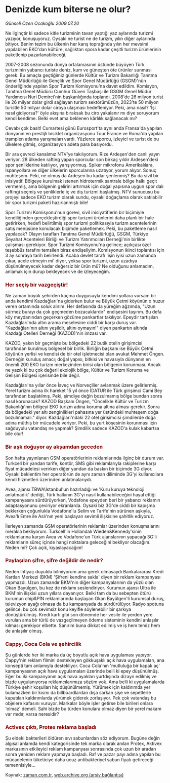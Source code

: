 # Denizde kum biterse ne olur?

*Günseli Özen Ocakoğlu 2009.07.20*

<tr><td class="metin" colspan="2" style="padding-top: 20px; padding-left: 5px; padding-right: 10px;">Ne ilginçtir ki sadece kitle turizminin tavan yaptığı yaz aylarında turizmi yazıyor, konuşuyoruz. Oysaki ne turist ne de turizm, yılın diğer aylarında bitiyor. Benim tezim bu ülkenin her karış toprağında yılın her mevsimi yapılabilen EKO'dan kültüre, sağlıktan spora kadar çeşitli turizm ürünlerinin paketlenip pazarlanabileceği.</td></tr><tr><td class="metin" colspan="2" style="padding-top: 20px; padding-left: 5px; padding-right: 10px;"><p>2007-2008 sezonunda dünya ortalamasının üstünde büyüyen Türk turizminin yabancı turiste deniz, kum ve güneşten öte ürünler sunması gerek. Bu amaçla geçtiğimiz günlerde Kültür ve Turizm Bakanlığı Tanıtma Genel Müdürlüğü ile Gençlik ve Spor Genel Müdürlüğü (GSGM)'nün önderliğinde yapılan Spor Turizm Komisyonu'na davet edildim. Komisyon, Tanıtma Genel Müdürü Cumhur Güven Taşbaşı ile GSGM Genel Müdür Yardımcısı Nuri Demirci'nin başkanlığında toplandı. 2008'de 26 milyon turist ile 26 milyar dolar girdi sağlayan turizm sektörümüzün, 2023'te 50 milyon turistle 50 milyar dolar ciroya ulaşması hedefleniyor. Peki, ama nasıl? 'İşi nasıl gidiyorsa?' öyle akışına bıraksak bu ciro yakalanır mı diye soruyorum kendi kendime. Belki evet ama beklenen kârlılık sağlanacak mı?
<p>Cevabı çok basit! Cumartesi günü Eurosport'ta aynı anda Fransa'da yapılan dünyanın en prestijli bisiklet organizasyonu Tour France ve Roma'da yapılan tramplen atlama yarışmaları vardı. Yüzlerce sporcu, izleyici ve turist de bu ülkelere gitmiş, organizasyon adeta para basıyordu.
<p>Bir ara çevreci kanalımız NTV'ye takılıyorum. Rize Ardeşen'den canlı yayın veriyor. 28 ülkeden rafting yapan sporcular son birkaç yıldır Ardeşen'deki spor şenliklerine katılıyor, yarışıyormuş. Spiker mikrofonu Amerikalılara, İspanyollara ve diğer ülkelerin sporcularına uzatıyor, yorum alıyor. Sonuç muhteşem. Peki, ne olmuş da Ardeşen bu kadar şenlenmiş? Bu da sivil bir inisiyatif. Bölgeye kurulmak istenen hidrotermik santrale bölge halkı geçit vermemiş, ama bölgenin gelirini artırmak için doğal yapısına uygun spor dalı raftingi seçmiş ve şenliklerle iç ve dış turizmi başlatmış. NTV sunucusu bu projeyi sadece EKO turizm olarak sundu, oysaki doğaçlama olarak satılabilir bir spor turizmi paketi hazırlanmıştı bile!
<p>Spor Turizmi Komisyonu'nun görevi, sivil inisiyatiflerin bir biçimiyle kendiliğinden gerçekleştirdiği spor turizmi ürünlerini daha planlı bir hale getirirken, hedefi belirtilmiş spor turizmi politikasıyla turizm acentelerinin satış menüsüne konulacak biçimde paketlemek. Peki, bu paketleme nasıl yapılacak? Olayın tarafları Tanıtma Genel Müdürlüğü, GSGM, Türkiye Seyahat Acenteleri Birliği ve Turizm Yatırımcıları Derneği'nin birlikte çalışması gerekiyor. Spor Turizmi Komisyonu'na gelince; açıkçası özel teşebbüs tarafını temsilen biraz endişeliyim. Komisyonun ikinci toplantısı için 3 ay sonraya tarih belirlendi. Acaba devlet tarafı 'işin iyisi uzun zamanda çıkar, acele etmeyin mi' diyor, yoksa spor turizmi, uzun uzadıya düşünülmeyecek kadar değersiz bir ürün mü? Ne olduğunu anlamadım, anlamak için durup bekleyecek ve de izleyeceğim. 
<h3><font color="#800000">Her seçiş bir vazgeçiştir!
</font></h3>
<p>Ne zaman büyük şehirden kaçma duygusuyla kendimi yollara vursam bir anda kendimi Kazdağları'na giderken bulur ve Büyük Çetmi köyünün o huzur veren ortamında soluk alırım. Her defasında da yüreğim ağzımda, "Uzun sürmez burayı da çok geçmeden bozacaklardır" endişesini taşırım. Bu defa köy meydanından geçerken gözüme pankartlar takılıyor. Epeydir tartışılan Kazdağları'nda altın arama meselesine ciddi bir karşı duruş var. "Kazdağları'nın altını yeşildir, altını oymayın!" diyen pankartın altında Kazdağı Otelleri Derneği (KAZOD)'nin imzası var.
<p>KAZOD, yakın bir geçmişte bu bölgedeki 22 butik otelin girişimcisi tarafından kurulmuş bölgesel bir birlik. Birliğin başkanı ise Büyük Çetmi köyünün yerlisi ve kendisi de bir otel işletmecisi olan avukat Mehmet Öngen. Derneğin kuruluş amacı; doğal yapısı, bitkisi ve havasıyla dünyanın en önemli 200 EKO turizm merkezinden birisi olan bölgenin korunması. Ancak ne yazık ki bu çok değerli ekolojik bölge, Kültür ve Turizm Koruma ve Gelişim Bölgesi içerisinde bile değil.
<p>Kazdağları'na yıllar önce İsveç ve Norveçliler avlanmak üzere gelirlermiş. Yerel turizm adına ilk hareket 15 yıl önce İDATUR ile Türk girişimci Cami Bey tarafından başlatılmış. Peki, şimdiye değin bozulmamış bölge bundan sonra nasıl korunacak? KAZOD Başkanı Öngen, "Öncelikle Kültür ve Turizm Bakanlığı'nın bölgeyi EKO turizm adına koruma altına alması gerekir. Sonra da bölgedeki yer altı zenginlikleri pahasına yer üstündeki muhteşem doğa bozulmamalı." diyor. Kazdağları'ndaki 22 otel girişimcisi şimdilerde doğa adına müthiş bir mücadele veriyor. Peki, bu yurt köşesinin korunması için sağduyulu vatandaş ne yapmalı? Şimdilik sadece KAZOD'a kulak kabartsa bile olur!
<h3><font color="#800000">Bir aşk doğuyor ay akşamdan geceden 
</font></h3>
<p>Son hafta yayınlanan GSM operatörlerinin reklamlarında ilginç bir durum var. Turkcell bir yandan tarife, kontör, SMS gibi reklamlarıyla rakiplerine karşı fiyat mücadelesi verirken diğer yandan da baskın bir biçimde 3G diyor. Oysaki beklentim her operatörün de aynı zaman diliminde 3G'yi kullanıcılara kendi hizmetleri üzerinden anlatmalarıydı.
<p>Avea, ajansı TBWA\İstanbul'un hazırladığı ve 'Kuru kuruya teknoloji anlatmadık' dediği, Türk halkının 3G'yi nasıl kullanabileceğini hayal ettiği kampanyasını sürdürüyorken, Vodafone epeyden beri bir yabancı reklamın adaptasyonunu çeviriyor ekranlarda. Oysaki biz 3G'de ciddi bir kapışma beklerken çoğunlukla Vodafone'lu Selim ve Tarife'nin sürünen aşkıyla, Avea'lı Emre ile Aslı'nın yeni başlayan sevimli ilişkisine şahitlik ediyoruz.
<p>İlerleyen zamanda GSM operatörlerinin reklamlar üzerinden konuşmalarını merakla bekliyorum. Turkcell'in Hollandalı Wieden&amp;Kennedy'sinin reklamlarına karşın Avea ve Vodafone'un Türk ajanslarının yapacağı 3G'li reklamların süreç içinde hangi noktalara geleceğini bekliyor olacağım. Neden mi? Çok açık, kıyaslayacağım!
<h3><font color="#800000">Paylaşılan şifre, şifre değildir de nedir?
</font></h3>
<p>Neden ihtiyaç duyuldu bilmiyorum ama gerek olmasaydı Bankalararası Kredi Kartları Merkezi (BKM) 'Şifreni kendine sakla' diyen bir reklam kampanyası yapmazdı. Uzun zamandır BKM'nin diğer kampanyalarının da yüzü olan Okan Bayülgen, bu kez de reklamı seslendiriyor. Kurumun ajansı Ultra ile BKM'nin ilişkisi uzun yıllara dayanıyor. Belki tam da bu sebepten ötürü kurumun chip&amp;PİN reklamlarında başlayan Okan Bayülgen'li kurumsal duruş, televizyon ayağı olmasa da bu kampanyada da sürdürülüyor. Radyo spotuna gelince; bu çok sevimsiz konu keyifle söylenebilir bir şarkıya dönüştürülmüş. Kredi kartı gibi son dönemde her vesile ile yerden yere vurulan ama bir türlü de vazgeçilmeyen ödeme sisteminin kendini anlaşılır kılması gerekiyor elbette. Sanırım buna dikkat edilmiş ve iş hem temiz hem de anlaşılır olmuş.
<h3><font color="#800000">Cappy, Coca Cola ve şehircilik </font></h3>
<p>Şu günlerde her iki marka da üç boyutlu açık hava uygulaması yapıyor. Cappy'nin reklam filmini destekleyen gökkuşaklı açık hava uygulamaları, ana konsepti tam anlamıyla destekliyor. Coca Cola'nın 'mutluluğa bir kapak aç' kampanyasının açık hava uygulamaları üzerinde belli ki epey düşünülmüş. Eğer bu iki kampanyanın açık hava ayakları yurtdışında dizayn edilmiş ve bizde uygulanıyorsa reklamcılarımıza sözüm yok. Ama belli ki uygulamalarda Türkiye şehir koşulları hiç düşünülmemiş. Yürümek için kaldırımda yer bulamazken bir kısmı da billboardlardan dışa sarkan şişe ve sepetlerle kapatılan kaldırımlarda yürümek giderek zorlaşıyor. Pek çok vatandaş bu objelere kafasını vuruyor. Markalar böyle işler getirse bile birileri onlara 'olmaz' demeli. Sahi bizde bu türden konulara olmaz diyen bir yerel makam var mıdır, varsa neresidir? 
<h3><font color="#800000">Activex çıktı, Protex reklama başladı </font></h3>
<p>Şu eldeki bakterileri öldüren sıvı sabunlardan söz ediyorum. Bugüne değin algısal anlamda kendi kategorisinde tek marka olarak anılan Protex, Aktivex markasının etkileyici reklam kampanyası sonrasında çok uzun bir aradan sonra yeniden reklam yapmaya başladı. Raf ve pazar payı adına yapılan bu mücadelenin tüketiciye daha ucuz antibakteriyel sabun fiyatı getireceği temennisiyle...<br/></p></p></p></p></p></p></p></p></p></p></p></p></p></td></tr>

Kaynak: [zaman.com.tr](http://zaman.com.tr/yazar.do?yazino=871282), [web.archive.org (arşiv bağlantısı)](http://web.archive.org/web/20091003103904/http://zaman.com.tr:80/yazar.do?yazino=871282)
